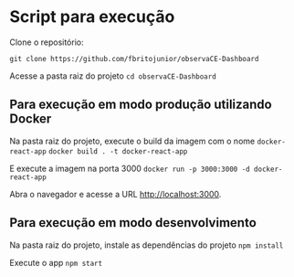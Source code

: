 # Script para execução
Clone o repositório: 

``
git clone https://github.com/fbritojunior/observaCE-Dashboard
``

Acesse a pasta raiz do projeto
``
cd observaCE-Dashboard
``


## Para execução em modo produção utilizando Docker
Na pasta raiz do projeto, execute o build da imagem com o nome `docker-react-app`
``
docker build . -t docker-react-app
``

E execute a imagem na porta 3000
``
docker run -p 3000:3000 -d docker-react-app
``

Abra o navegador e acesse a URL [http://localhost:3000](http://localhost:3000).


## Para execução em modo desenvolvimento
Na pasta raiz do projeto, instale as dependências do projeto
``
npm install
``

Execute o app
``
npm start
``
